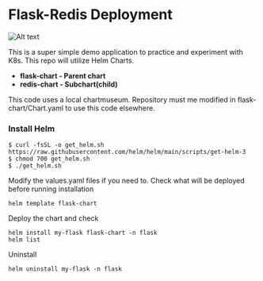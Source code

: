 # Flask-Redis Deployment

![Alt text](https://gitlab.com/moonorb/demo/-/raw/main/images/flask-redis.PNG )

This is a super simple demo application to practice and experiment with K8s.
This repo will utilize Helm Charts.

- **flask-chart - Parent chart**
- **redis-chart - Subchart(child)**

This code uses a local chartmuseum.
Repository must me modified in flask-chart/Chart.yaml to use this code elsewhere.

### Install Helm
```
$ curl -fsSL -o get_helm.sh https://raw.githubusercontent.com/helm/helm/main/scripts/get-helm-3
$ chmod 700 get_helm.sh
$ ./get_helm.sh
```

Modify the values.yaml files if you need to. 
Check what will be deployed before running installation
```
helm template flask-chart
```

Deploy the chart and check
```
helm install my-flask flask-chart -n flask
helm list
```

Uninstall
```
helm uninstall my-flask -n flask
```



